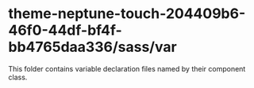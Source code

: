 # theme-neptune-touch-204409b6-46f0-44df-bf4f-bb4765daa336/sass/var

This folder contains variable declaration files named by their component class.
